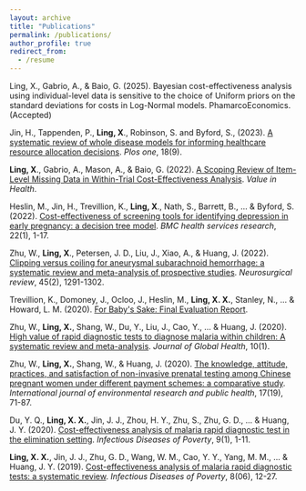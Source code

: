 ```yaml
---
layout: archive
title: "Publications"
permalink: /publications/
author_profile: true
redirect_from:
  - /resume
---
```


Ling, X., Gabrio, A., & Baio, G. (2025). Bayesian cost-effectiveness analysis using individual-level data is sensitive to the choice of Uniform priors on the standard deviations for costs in Log-Normal models. PhamarcoEconomics. (Accepted)

Jin, H., Tappenden, P., **Ling, X**., Robinson, S. and Byford, S., (2023). [A systematic review of whole disease models for informing healthcare resource allocation decisions](https://journals.plos.org/plosone/article?id=10.1371/journal.pone.0291366). *Plos one*, 18(9).

**Ling, X**., Gabrio, A., Mason, A., & Baio, G. (2022). [A Scoping Review of Item-Level Missing Data in Within-Trial Cost-Effectiveness Analysis](https://www.sciencedirect.com/science/article/pii/S1098301522001115). *Value in Health*.

Heslin, M., Jin, H., Trevillion, K., **Ling, X**., Nath, S., Barrett, B., ... & Byford, S. (2022). [Cost-effectiveness of screening tools for identifying depression in early pregnancy: a decision tree model](https://link.springer.com/article/10.1186/s12913-022-08115-x). *BMC health services research*, 22(1), 1-17.

Zhu, W., **Ling, X**., Petersen, J. D., Liu, J., Xiao, A., & Huang, J. (2022). [Clipping versus coiling for aneurysmal subarachnoid hemorrhage: a systematic review and meta-analysis of prospective studies](https://link.springer.com/article/10.1007/s10143-021-01704-0). *Neurosurgical review*, 45(2), 1291-1302.

Trevillion, K., Domoney, J., Ocloo, J., Heslin, M., **Ling, X. X.**, Stanley, N., ... & Howard, L. M. (2020). [For Baby's Sake: Final Evaluation Report](https://clok.uclan.ac.uk/33610/?template=default_internal).

Zhu, W., **Ling, X.**, Shang, W., Du, Y., Liu, J., Cao, Y., ... & Huang, J. (2020). [High value of rapid diagnostic tests to diagnose malaria within children: A systematic review and meta-analysis](https://pmc.ncbi.nlm.nih.gov/articles/PMC7182354/). *Journal of Global Health*, 10(1).

Zhu, W., **Ling, X.**, Shang, W., & Huang, J. (2020). [The knowledge, attitude, practices, and satisfaction of non-invasive prenatal testing among Chinese pregnant women under different payment schemes: a comparative study](https://www.mdpi.com/1660-4601/17/19/7187). *International journal of environmental research and public health*, 17(19), 71-87.

Du, Y. Q., **Ling, X. X.**, Jin, J. J., Zhou, H. Y., Zhu, S., Zhu, G. D., ... & Huang, J. Y. (2020). [Cost-effectiveness analysis of malaria rapid diagnostic test in the elimination setting](https://link.springer.com/article/10.1186/s40249-020-00745-9). *Infectious Diseases of Poverty*, 9(1), 1-11.

**Ling, X. X.**, Jin, J. J., Zhu, G. D., Wang, W. M., Cao, Y. Y., Yang, M. M., ... & Huang, J. Y. (2019). [Cost-effectiveness analysis of malaria rapid diagnostic tests: a systematic review](https://mednexus.org/doi/full/10.1186/s40249-019-0615-8). *Infectious Diseases of Poverty*, 8(06), 12-27.




